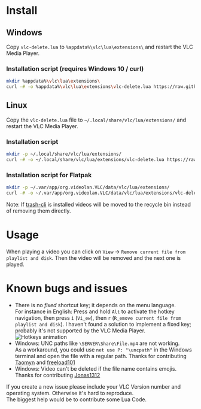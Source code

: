 # Install

## Windows

Copy `vlc-delete.lua` to `%appdata%\vlc\lua\extensions\` and restart the VLC Media Player.

### Installation script (requires Windows 10 / curl)

```bash
mkdir %appdata%\vlc\lua\extensions\
curl -# -o %appdata%\vlc\lua\extensions\vlc-delete.lua https://raw.githubusercontent.com/surrim/vlc-delete/master/vlc-delete.lua
```

## Linux

Copy the `vlc-delete.lua` file to `~/.local/share/vlc/lua/extensions/` and restart the VLC Media Player.

### Installation script

```bash
mkdir -p ~/.local/share/vlc/lua/extensions/
curl -# -o ~/.local/share/vlc/lua/extensions/vlc-delete.lua https://raw.githubusercontent.com/surrim/vlc-delete/master/vlc-delete.lua
```

### Installation script for Flatpak

```bash
mkdir -p ~/.var/app/org.videolan.VLC/data/vlc/lua/extensions/
curl -# -o ~/.var/app/org.videolan.VLC/data/vlc/lua/extensions/vlc-delete.lua https://raw.githubusercontent.com/surrim/vlc-delete/master/vlc-delete.lua
```

Note: If [trash-cli](https://pypi.org/project/trash-cli/) is installed videos will be moved to the recycle bin instead of removing them directly.

# Usage

When playing a video you can click on `View` → `Remove current file from playlist and disk`. Then the video will be removed and the next one is played.

# Known bugs and issues

- There is no *fixed* shortcut key; it depends on the menu language.  
  For instance in English: Press and hold `Alt`  to activate the hotkey navigation, then press `i` (`Vi̲ew`), then `r` (`R̲emove current file from playlist and disk`). I haven't found a solution to implement a fixed key; probably it's not supported by the VLC Media Player.  
  ![Hotkeys animation](https://raw.githubusercontent.com/surrim/vlc-delete/master/hotkeys.webp)
- Windows: UNC paths like `\SERVER\Share\File.mp4` are not working.  
  As a workaround, you could use `net use P: "\uncpath"` in the Windows terminal and open the file with a regular path.
  Thanks for contributing [Taomyn](https://github.com/Taomyn) and [freeload101](https://github.com/freeload101)
- Windows: Video can't be deleted if the file name contains emojis.  
  Thanks for contributing [Jonas1312](https://github.com/Jonas1312)

If you create a new issue please include your VLC Version number and operating system. Otherwise it's hard to reproduce.  
The biggest help would be to contribute some Lua Code.

